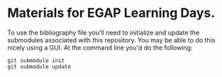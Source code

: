 # Materials for EGAP Learning Days.

To use the bibliography file you'll need to initialize and update the submodules associated with this repository. You may be able to do this nicely using a GUI. At the command line you'd do the following:

```
git submodule init
git submodule update
```


